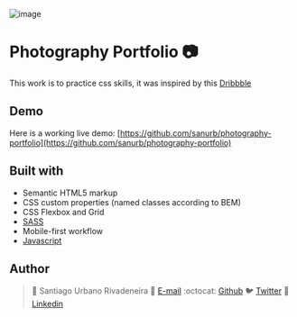 ![image](https://user-images.githubusercontent.com/60886336/212070495-bbf150ef-a7c1-4adf-8159-7c3ac90265a0.png)
# Photography Portfolio 📷

This work is to practice css skills, it was inspired by this [Dribbble](https://dribbble.com/shots/17515559-Photography-Portfolio-Website-Cris-Paul)

## Demo
Here is a working live demo: [https://github.com/sanurb/photography-portfolio](https://github.com/sanurb/photography-portfolio)

## Built with

- Semantic HTML5 markup
- CSS custom properties (named classes according to BEM)
- CSS Flexbox and Grid
- [SASS](https://sass-lang.com/)
- Mobile-first workflow
- [Javascript](https://javascript.info/)

## Author

> :man: Santiago Urbano Rivadeneira
> :e-mail: [E-mail](dsanturban@gmail.com)
> :octocat: [Github](https://github.com/sanurb)
> :bird: [Twitter](https://twitter.com/dsanturban)
> :blue_book: [Linkedin](https://www.linkedin.com/in/santurban)
